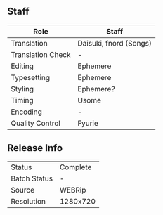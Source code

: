 ## Staff

| Role              | Staff                               |
|-------------------|-------------------------------------|
| Translation       | Daisuki, fnord (Songs)              |
| Translation Check | -                                   |
| Editing           | Ephemere                            |
| Typesetting       | Ephemere                            |
| Styling           | Ephemere?                           |
| Timing            | Usome                               |
| Encoding          | -                                   |
| Quality Control   | Fyurie                              |

## Release Info

|              |           |
|--------------|-----------|
| Status       | Complete  |
| Batch Status | -         |
| Source       | WEBRip    |
| Resolution   | 1280x720  |